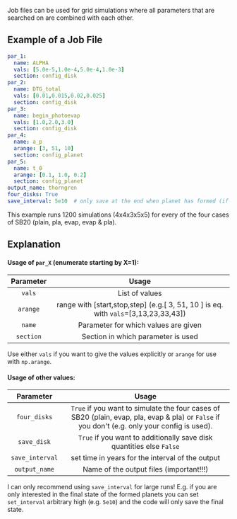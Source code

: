 Job files can be used for grid simulations where all parameters that are searched on are combined with each other.

## Example of a Job File
```yaml
par_1:
  name: ALPHA
  vals: [5.0e-5,1.0e-4,5.0e-4,1.0e-3]
  section: config_disk
par_2:
  name: DTG_total
  vals: [0.01,0.015,0.02,0.025]
  section: config_disk
par_3:
  name: begin_photoevap
  vals: [1.0,2.0,3.0]
  section: config_disk
par_4:
  name: a_p
  arange: [3, 51, 10]
  section: config_planet
par_5:
  name: t_0
  arange: [0.1, 1.0, 0.2] 
  section: config_planet
output_name: thorngren
four_disks: True
save_interval: 5e10  # only save at the end when planet has formed (if you have a disk life time of less than 5e6 years)

```
This example runs 1200 simulations (4x4x3x5x5) for every of the four cases of SB20 (plain, pla, evap, evap & pla).

## Explanation

#### Usage of `par_X` (enumerate starting by X=1):

| Parameter | Usage | 
|:---:|:---:|
| `vals` | List of values |
| `arange`| range with [start,stop,step] (e.g.[ 3, 51, 10 ] is eq. with `vals`=[3,13,23,33,43]) |
| `name` | Parameter for which values are given |
| `section` | Section in which parameter is used |

Use either `vals` if you want to give the values explicitly or `arange` for use with `np.arange`. 

#### Usage of other values:
| Parameter | Usage | 
|:---:|:---:|
|`four_disks`| `True` if you want to simulate the four cases of SB20 (plain, evap, pla, evap & pla) or `False` if you don't (e.g. only your config is used). |
|`save_disk` | `True` if you want to additionally save disk quantities else `False` |
|`save_interval` | set time in years for the interval of the output |
|`output_name` | Name of the output files (important!!!)  |

I can only recommend using `save_interval` for large runs! E.g. if you are only interested in the final state of the formed planets you can set `set_interval` arbitrary high (e.g. `5e10`) and the code will only save the final state.